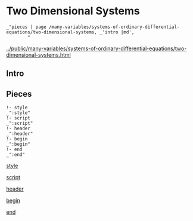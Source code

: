 # Two Dimensional Systems

    _"pieces | page /many-variables/systems-of-ordinary-differential-equations/two-dimensional-systems, _'intro |md',
            "

[../public/many-variables/systems-of-ordinary-differential-equations/two-dimensional-systems.html](# "save:")


## Intro

## Pieces

    !- style
    _":style"
    !- script
    _":script"
    !- header
    _":header"
    !- begin
    _":begin"
    !- end
    _":end"

[style]() 

[script]()

[header]()

[begin]()

[end]()

